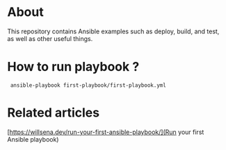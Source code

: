 # About
This repository contains Ansible examples such as deploy, build, and test, as well as other useful things.

# How to run playbook ?

```
 ansible-playbook first-playbook/first-playbook.yml
 ```

# Related articles
[https://willsena.dev/run-your-first-ansible-playbook/](Run your first Ansible playbook)